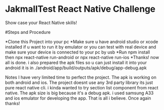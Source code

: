 # JakmallTest React Native Challenge
Show case your React Native skills!

#Steps and Procedure

*Clone this Project into your pc
*Make sure u have android studio or xcode installed if u want to run it by emulator or you can test with real device and make sure your device is connected to your pc by usb
*Run npm install then npx react-native run-android or npx react-native run-ios
*Thanks! now all is done. i also prepared the apk files so u can just install it into your android it is in ./android/app/build/outputs/apk/debug/app-debug.apk


Notes
I have very limited time to perfect the project. The apk is working on both android and ios. The project doesnt use any 3rd party library its just pure react native cli. i kinda wanted to try section list component from react native. The apk size is big because it's a debug apk. i used samsung A33 and ios emulator for developing the app. That is all i believe. Once again thanks!
